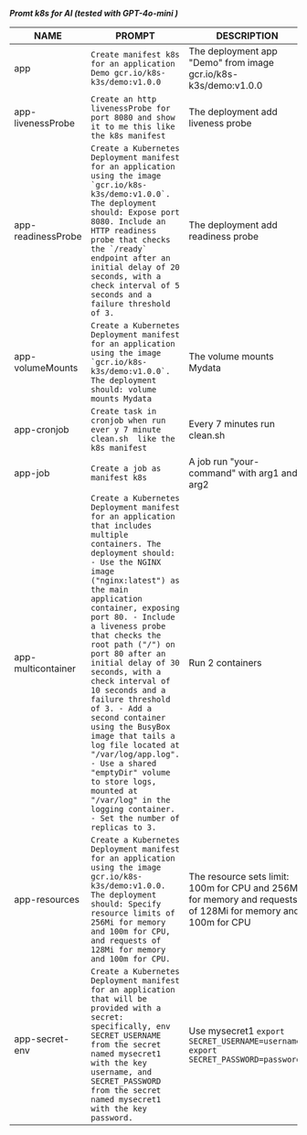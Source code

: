 ***Promt k8s for AI (tested with GPT-4o-mini )***

| NAME                    | PROMPT      | DESCRIPTION | EXAMPLE |
| ----------------------- | ----------- | ----------- | ------- | 
| app | ``` Create manifest k8s for an application Demo gcr.io/k8s-k3s/demo:v1.0.0 ``` | The deployment app "Demo" from image gcr.io/k8s-k3s/demo:v1.0.0 | [app.yaml](https://github.com/allxiaa/k8s/blob/main/yaml/app.yaml)|
| app-livenessProbe | ``` Create an http livenessProbe for port 8080 and show it to me this like the k8s manifest ``` | The deployment add liveness probe | [app-livenessProbe.yaml](https://github.com/allxiaa/k8s/blob/main/app-livenessProbe.yaml) |
| app-readinessProbe | ``` Create a Kubernetes Deployment manifest for an application using the image `gcr.io/k8s-k3s/demo:v1.0.0`. The deployment should: Expose port 8080. Include an HTTP readiness probe that checks the `/ready` endpoint after an initial delay of 20 seconds, with a check interval of 5 seconds and a failure threshold of 3. ``` | The deployment add readiness probe | [app-readinessProbe.yaml](https://github.com/allxiaa/k8s/blob/main/app-readinessProbe.yaml) |
| app-volumeMounts | ``` Create a Kubernetes Deployment manifest for an application using the image `gcr.io/k8s-k3s/demo:v1.0.0`. The deployment should: volume mounts Mydata ``` | The volume mounts Mydata | [app-volumeMounts.yaml](https://github.com/allxiaa/k8s/blob/main/app-volumeMounts.yaml) |
| app-cronjob | ``` Create task in cronjob when run ever y 7 minute clean.sh  like the k8s manifest ``` | Every 7 minutes run clean.sh | [app-cronjob.yaml](https://github.com/allxiaa/k8s/blob/main/app-cronjob.yaml) |
| app-job | ``` Create a job as manifest k8s ``` | A job run "your-command" with arg1 and arg2 | [app-job.yaml](https://github.com/allxiaa/k8s/blob/main/app-job.yaml) |
| app-multicontainer | ``` Create a Kubernetes Deployment manifest for an application that includes multiple containers. The deployment should: - Use the NGINX image ("nginx:latest") as the main application container, exposing port 80. - Include a liveness probe that checks the root path ("/") on port 80 after an initial delay of 30 seconds, with a check interval of 10 seconds and a failure threshold of 3. - Add a second container using the BusyBox image that tails a log file located at "/var/log/app.log". - Use a shared "emptyDir" volume to store logs, mounted at "/var/log" in the logging container. - Set the number of replicas to 3.  ``` | Run 2 containers  | [app-multicontainer.yaml](https://github.com/allxiaa/k8s/blob/main/app-multicontainer.yaml) |
| app-resources | ``` Create a Kubernetes Deployment manifest for an application using the image gcr.io/k8s-k3s/demo:v1.0.0. The deployment should: Specify resource limits of 256Mi for memory and 100m for CPU, and requests of 128Mi for memory and 100m for CPU. ``` | The resource sets limit: 100m for CPU and  256Mi for memory and requests of 128Mi for memory and 100m for CPU  | [app-resources.yaml](https://github.com/allxiaa/k8s/blob/main/app-resources.yaml) |
| app-secret-env | ``` Create a Kubernetes Deployment manifest for an application that will be provided with a secret: specifically, env SECRET_USERNAME from the secret named mysecret1 with the key username, and SECRET_PASSWORD from the secret named mysecret1 with the key password. ``` | Use mysecret1 ``` export SECRET_USERNAME=username; export SECRET_PASSWORD=password ``` | [app-secret-env.yaml](https://github.com/allxiaa/k8s/blob/main/app-secret-env.yaml) |
